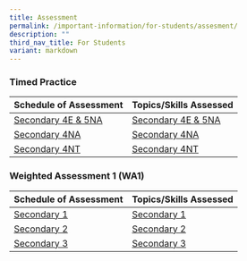 ```yaml
---
title: Assessment
permalink: /important-information/for-students/assesment/
description: ""
third_nav_title: For Students
variant: markdown
---
```

### 	Timed Practice 

|  Schedule of Assessment | Topics/Skills Assessed |
| -------- | -------- |
| [Secondary 4E & 5NA](https://drive.google.com/file/d/1Q84BgyEaRy7p0YsAnpbwrCdVIExvJe1v/view?usp=drive_link)     |  [Secondary 4E & 5NA](https://drive.google.com/file/d/1yMND-3bX4dHXeEYp1M5whLUfT8nO0TTM/view?usp=drive_link)  |
| [Secondary 4NA](https://drive.google.com/file/d/1ZiEdM7pzTGfVhMZAVkTZPQ23UH36WAPu/view?usp=drive_link)     |  [Secondary 4NA](https://drive.google.com/file/d/1GBQGKUJWeMQilJ5b4Cy8XiVFZV68FDHU/view?usp=drive_link)      |
| [Secondary 4NT](https://drive.google.com/file/d/1P2kjQiIYHUc2fDtOJBOPubEU0B1JBQDh/view?usp=drive_link)     |  [Secondary 4NT](https://drive.google.com/file/d/1gYmWZbeZfVjUYoqEQr_hf8MiYlP1clFx/view?usp=drive_link)      |


### 	Weighted Assessment 1 (WA1)

|  Schedule of Assessment | Topics/Skills Assessed |
| -------- | -------- |
| [Secondary 1](https://drive.google.com/file/d/18-fkWvyQwNDPhYm5Hux9qN1hRyb0gnYS/view?usp=drive_link)     |  [Secondary  1](https://drive.google.com/file/d/1ul4IMmES9UYCmD1HMJ_QezlhAEWig7aE/view?usp=drive_link)  |
| [Secondary 2](https://drive.google.com/file/d/10cbD5lm47VXqdTHRWOwoXAaXHqso1D4V/view?usp=drive_link)     |  [Secondary 2](https://drive.google.com/file/d/1K5DJybJM8fYYLTYpsluUgcwfkyiMLUFj/view?usp=drive_link)  |
| [Secondary 3](https://drive.google.com/file/d/1Dbt95B-ukz48-A6Vly89CMa-qGstEnN4/view?usp=drive_link)     |  [Secondary 3](https://drive.google.com/file/d/15_P8ikyCBWDVKcgmek6i5sneV2GO2ki_/view?usp=drive_link)      |